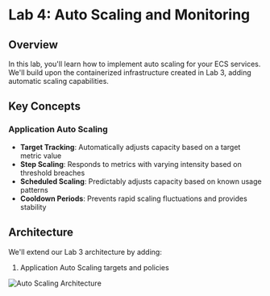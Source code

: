 # Lab 4: Auto Scaling and Monitoring

## Overview

In this lab, you'll learn how to implement auto scaling for your ECS services. We'll build upon the containerized infrastructure created in Lab 3, adding automatic scaling capabilities.

## Key Concepts

### Application Auto Scaling
- **Target Tracking**: Automatically adjusts capacity based on a target metric value
- **Step Scaling**: Responds to metrics with varying intensity based on threshold breaches
- **Scheduled Scaling**: Predictably adjusts capacity based on known usage patterns
- **Cooldown Periods**: Prevents rapid scaling fluctuations and provides stability

## Architecture

We'll extend our Lab 3 architecture by adding:
1. Application Auto Scaling targets and policies

![Auto Scaling Architecture](../../media/lab_4_arch.drawio.svg)